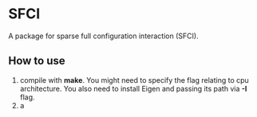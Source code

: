 # SFCI

A package for sparse full configuration interaction (SFCI). 

## How to use

1. compile with **make**. You might need to specify the flag relating to cpu architecture. You also need to install Eigen and passing its path via **-I** flag.
2. a
